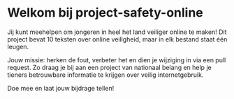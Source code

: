 # Welkom bij project-safety-online

Jij kunt meehelpen om jongeren in heel het land veiliger online te maken! Dit project bevat 10 teksten over online veiligheid, maar in elk bestand staat één leugen.

Jouw missie: herken de fout, verbeter het en dien je wijziging in via een pull request. Zo draag je bij aan een project van nationaal belang en help je tieners betrouwbare informatie te krijgen over veilig internetgebruik.

Doe mee en laat jouw bijdrage tellen!